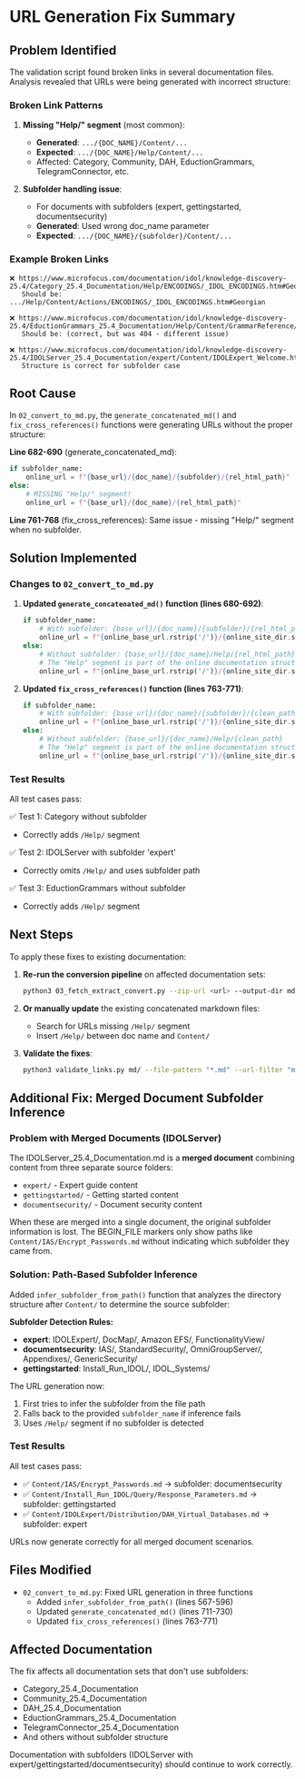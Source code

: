 # URL Generation Fix Summary

## Problem Identified

The validation script found broken links in several documentation files. Analysis revealed that URLs were being generated with incorrect structure:

### Broken Link Patterns

1. **Missing "Help/" segment** (most common):
   - **Generated**: `.../{DOC_NAME}/Content/...`
   - **Expected**: `.../{DOC_NAME}/Help/Content/...`
   - Affected: Category, Community, DAH, EductionGrammars, TelegramConnector, etc.

2. **Subfolder handling issue**:
   - For documents with subfolders (expert, gettingstarted, documentsecurity)
   - **Generated**: Used wrong doc_name parameter
   - **Expected**: `.../{DOC_NAME}/{subfolder}/Content/...`

### Example Broken Links

```
❌ https://www.microfocus.com/documentation/idol/knowledge-discovery-25.4/Category_25.4_Documentation/Help/ENCODINGS/_IDOL_ENCODINGS.htm#Georgian
   Should be: .../Help/Content/Actions/ENCODINGS/_IDOL_ENCODINGS.htm#Georgian

❌ https://www.microfocus.com/documentation/idol/knowledge-discovery-25.4/EductionGrammars_25.4_Documentation/Help/Content/GrammarReference/cc_ky.htm
   Should be: (correct, but was 404 - different issue)

❌ https://www.microfocus.com/documentation/idol/knowledge-discovery-25.4/IDOLServer_25.4_Documentation/expert/Content/IDOLExpert_Welcome.htm
   Structure is correct for subfolder case
```

## Root Cause

In `02_convert_to_md.py`, the `generate_concatenated_md()` and `fix_cross_references()` functions were generating URLs without the proper structure:

**Line 682-690** (generate_concatenated_md):
```python
if subfolder_name:
    online_url = f"{base_url}/{doc_name}/{subfolder}/{rel_html_path}"
else:
    # MISSING "Help/" segment!
    online_url = f"{base_url}/{doc_name}/{rel_html_path}"
```

**Line 761-768** (fix_cross_references):
Same issue - missing "Help/" segment when no subfolder.

## Solution Implemented

### Changes to `02_convert_to_md.py`

1. **Updated `generate_concatenated_md()` function (lines 680-692)**:
   ```python
   if subfolder_name:
       # With subfolder: {base_url}/{doc_name}/{subfolder}/{rel_html_path}
       online_url = f"{online_base_url.rstrip('/')}/{online_site_dir.strip('/')}/{subfolder}/{rel_html_path}"
   else:
       # Without subfolder: {base_url}/{doc_name}/Help/{rel_html_path}
       # The "Help" segment is part of the online documentation structure
       online_url = f"{online_base_url.rstrip('/')}/{online_site_dir.strip('/')}/Help/{rel_html_path}"
   ```

2. **Updated `fix_cross_references()` function (lines 763-771)**:
   ```python
   if subfolder_name:
       # With subfolder: {base_url}/{doc_name}/{subfolder}/{clean_path}
       online_url = f"{online_base_url.rstrip('/')}/{online_site_dir.strip('/')}/{subfolder}/{clean_path}{anchor}"
   else:
       # Without subfolder: {base_url}/{doc_name}/Help/{clean_path}
       # The "Help" segment is part of the online documentation structure
       online_url = f"{online_base_url.rstrip('/')}/{online_site_dir.strip('/')}/Help/{clean_path}{anchor}"
   ```

### Test Results

All test cases pass:

✅ Test 1: Category without subfolder
- Correctly adds `/Help/` segment

✅ Test 2: IDOLServer with subfolder 'expert'
- Correctly omits `/Help/` and uses subfolder path

✅ Test 3: EductionGrammars without subfolder
- Correctly adds `/Help/` segment

## Next Steps

To apply these fixes to existing documentation:

1. **Re-run the conversion pipeline** on affected documentation sets:
   ```bash
   python3 03_fetch_extract_convert.py --zip-url <url> --output-dir md/
   ```

2. **Or manually update** the existing concatenated markdown files:
   - Search for URLs missing `/Help/` segment
   - Insert `/Help/` between doc name and `Content/`
   
3. **Validate the fixes**:
   ```bash
   python3 validate_links.py md/ --file-pattern "*.md" --url-filter "microfocus.com"
   ```

## Additional Fix: Merged Document Subfolder Inference

### Problem with Merged Documents (IDOLServer)

The IDOLServer_25.4_Documentation.md is a **merged document** combining content from three separate source folders:
- `expert/` - Expert guide content
- `gettingstarted/` - Getting started content  
- `documentsecurity/` - Document security content

When these are merged into a single document, the original subfolder information is lost. The BEGIN_FILE markers only show paths like `Content/IAS/Encrypt_Passwords.md` without indicating which subfolder they came from.

### Solution: Path-Based Subfolder Inference

Added `infer_subfolder_from_path()` function that analyzes the directory structure after `Content/` to determine the source subfolder:

**Subfolder Detection Rules:**
- **expert**: IDOLExpert/, DocMap/, Amazon EFS/, FunctionalityView/
- **documentsecurity**: IAS/, StandardSecurity/, OmniGroupServer/, Appendixes/, GenericSecurity/
- **gettingstarted**: Install_Run_IDOL/, IDOL_Systems/

The URL generation now:
1. First tries to infer the subfolder from the file path
2. Falls back to the provided `subfolder_name` if inference fails
3. Uses `/Help/` segment if no subfolder is detected

### Test Results

All test cases pass:
- ✅ `Content/IAS/Encrypt_Passwords.md` → subfolder: documentsecurity
- ✅ `Content/Install_Run_IDOL/Query/Response_Parameters.md` → subfolder: gettingstarted
- ✅ `Content/IDOLExpert/Distribution/DAH_Virtual_Databases.md` → subfolder: expert

URLs now generate correctly for all merged document scenarios.

## Files Modified

- `02_convert_to_md.py`: Fixed URL generation in three functions
  - Added `infer_subfolder_from_path()` (lines 567-596)
  - Updated `generate_concatenated_md()` (lines 711-730)
  - Updated `fix_cross_references()` (lines 763-771)

## Affected Documentation

The fix affects all documentation sets that don't use subfolders:
- Category_25.4_Documentation
- Community_25.4_Documentation  
- DAH_25.4_Documentation
- EductionGrammars_25.4_Documentation
- TelegramConnector_25.4_Documentation
- And others without subfolder structure

Documentation with subfolders (IDOLServer with expert/gettingstarted/documentsecurity) should continue to work correctly.

